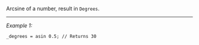 Arcsine of a number, result in `Degrees`.


---
*Example 1:*
```sqf
_degrees = asin 0.5; // Returns 30
```